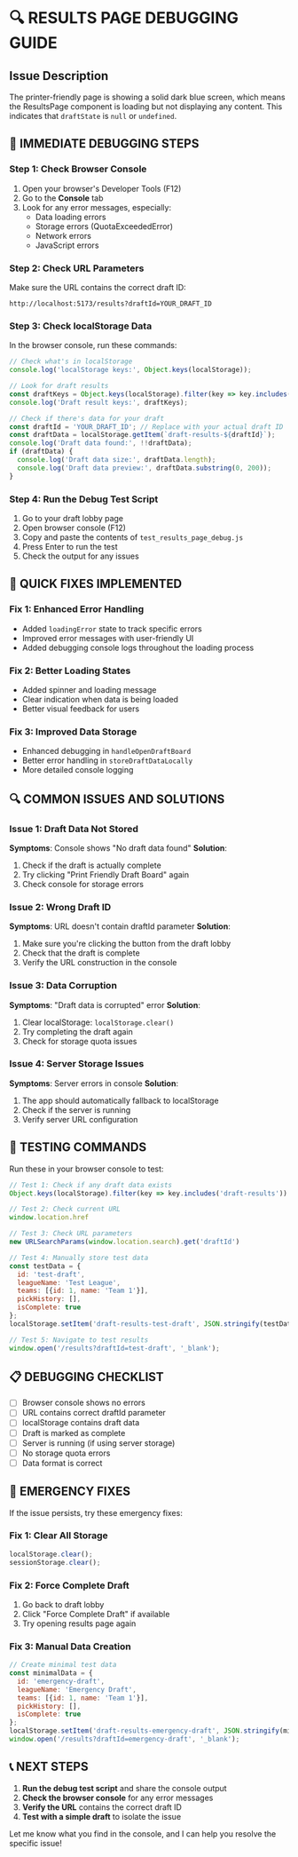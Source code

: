 # 🔍 **RESULTS PAGE DEBUGGING GUIDE**

## **Issue Description**
The printer-friendly page is showing a solid dark blue screen, which means the ResultsPage component is loading but not displaying any content. This indicates that `draftState` is `null` or `undefined`.

## **🔧 IMMEDIATE DEBUGGING STEPS**

### **Step 1: Check Browser Console**
1. Open your browser's Developer Tools (F12)
2. Go to the **Console** tab
3. Look for any error messages, especially:
   - Data loading errors
   - Storage errors (QuotaExceededError)
   - Network errors
   - JavaScript errors

### **Step 2: Check URL Parameters**
Make sure the URL contains the correct draft ID:
```
http://localhost:5173/results?draftId=YOUR_DRAFT_ID
```

### **Step 3: Check localStorage Data**
In the browser console, run these commands:

```javascript
// Check what's in localStorage
console.log('localStorage keys:', Object.keys(localStorage));

// Look for draft results
const draftKeys = Object.keys(localStorage).filter(key => key.includes('draft-results'));
console.log('Draft result keys:', draftKeys);

// Check if there's data for your draft
const draftId = 'YOUR_DRAFT_ID'; // Replace with your actual draft ID
const draftData = localStorage.getItem(`draft-results-${draftId}`);
console.log('Draft data found:', !!draftData);
if (draftData) {
  console.log('Draft data size:', draftData.length);
  console.log('Draft data preview:', draftData.substring(0, 200));
}
```

### **Step 4: Run the Debug Test Script**
1. Go to your draft lobby page
2. Open browser console (F12)
3. Copy and paste the contents of `test_results_page_debug.js`
4. Press Enter to run the test
5. Check the output for any issues

## **🔧 QUICK FIXES IMPLEMENTED**

### **Fix 1: Enhanced Error Handling**
- Added `loadingError` state to track specific errors
- Improved error messages with user-friendly UI
- Added debugging console logs throughout the loading process

### **Fix 2: Better Loading States**
- Added spinner and loading message
- Clear indication when data is being loaded
- Better visual feedback for users

### **Fix 3: Improved Data Storage**
- Enhanced debugging in `handleOpenDraftBoard`
- Better error handling in `storeDraftDataLocally`
- More detailed console logging

## **🔍 COMMON ISSUES AND SOLUTIONS**

### **Issue 1: Draft Data Not Stored**
**Symptoms**: Console shows "No draft data found"
**Solution**: 
1. Check if the draft is actually complete
2. Try clicking "Print Friendly Draft Board" again
3. Check console for storage errors

### **Issue 2: Wrong Draft ID**
**Symptoms**: URL doesn't contain draftId parameter
**Solution**: 
1. Make sure you're clicking the button from the draft lobby
2. Check that the draft is complete
3. Verify the URL construction in the console

### **Issue 3: Data Corruption**
**Symptoms**: "Draft data is corrupted" error
**Solution**: 
1. Clear localStorage: `localStorage.clear()`
2. Try completing the draft again
3. Check for storage quota issues

### **Issue 4: Server Storage Issues**
**Symptoms**: Server errors in console
**Solution**: 
1. The app should automatically fallback to localStorage
2. Check if the server is running
3. Verify server URL configuration

## **🧪 TESTING COMMANDS**

Run these in your browser console to test:

```javascript
// Test 1: Check if any draft data exists
Object.keys(localStorage).filter(key => key.includes('draft-results'))

// Test 2: Check current URL
window.location.href

// Test 3: Check URL parameters
new URLSearchParams(window.location.search).get('draftId')

// Test 4: Manually store test data
const testData = {
  id: 'test-draft',
  leagueName: 'Test League',
  teams: [{id: 1, name: 'Team 1'}],
  pickHistory: [],
  isComplete: true
};
localStorage.setItem('draft-results-test-draft', JSON.stringify(testData));

// Test 5: Navigate to test results
window.open('/results?draftId=test-draft', '_blank');
```

## **📋 DEBUGGING CHECKLIST**

- [ ] Browser console shows no errors
- [ ] URL contains correct draftId parameter
- [ ] localStorage contains draft data
- [ ] Draft is marked as complete
- [ ] Server is running (if using server storage)
- [ ] No storage quota errors
- [ ] Data format is correct

## **🚨 EMERGENCY FIXES**

If the issue persists, try these emergency fixes:

### **Fix 1: Clear All Storage**
```javascript
localStorage.clear();
sessionStorage.clear();
```

### **Fix 2: Force Complete Draft**
1. Go back to draft lobby
2. Click "Force Complete Draft" if available
3. Try opening results page again

### **Fix 3: Manual Data Creation**
```javascript
// Create minimal test data
const minimalData = {
  id: 'emergency-draft',
  leagueName: 'Emergency Draft',
  teams: [{id: 1, name: 'Team 1'}],
  pickHistory: [],
  isComplete: true
};
localStorage.setItem('draft-results-emergency-draft', JSON.stringify(minimalData));
window.open('/results?draftId=emergency-draft', '_blank');
```

## **📞 NEXT STEPS**

1. **Run the debug test script** and share the console output
2. **Check the browser console** for any error messages
3. **Verify the URL** contains the correct draft ID
4. **Test with a simple draft** to isolate the issue

Let me know what you find in the console, and I can help you resolve the specific issue!
